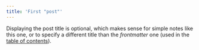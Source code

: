 ```yaml
---
title: 'First "post"'
---
```


Displaying the post title is optional, which makes sense for simple notes like this one, or to specify a different title than the *frontmatter* one (used in the [table of contents](#)).
